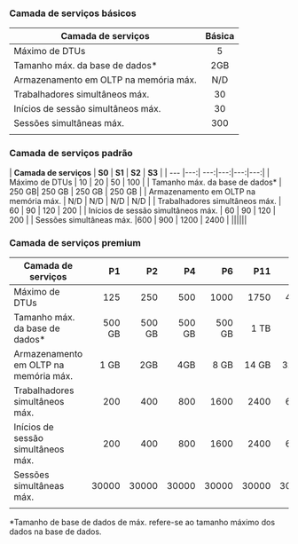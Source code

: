 <!--
Used in:
sql-database-performance-guidance.md  
sql-database-resource-limits.md
sql-database-service-tiers.md  
-->

### <a name="basic-service-tier"></a>Camada de serviços básicos
| **Camada de serviços** | **Básica** |
| --- | :---: |
| Máximo de DTUs | 5 |
| Tamanho máx. da base de dados* |2GB|
| Armazenamento em OLTP na memória máx. |N/D |
| Trabalhadores simultâneos máx. |30 |
| Inícios de sessão simultâneos máx. |30 |
| Sessões simultâneas máx. |300 |
|||

### <a name="standard-service-tier"></a>Camada de serviços padrão
| **Camada de serviços** | **S0** | **S1** | **S2** | **S3** |
| --- |---:| ---:|---:|---:|---:|
| Máximo de DTUs | 10 | 20 | 50 | 100 |
| Tamanho máx. da base de dados* | 250 GB| 250 GB | 250 GB | 250 GB |
| Armazenamento em OLTP na memória máx. | N/D | N/D | N/D | N/D |
| Trabalhadores simultâneos máx. | 60 | 90 | 120 | 200 |
| Inícios de sessão simultâneos máx. | 60 | 90 | 120 | 200 |
| Sessões simultâneas máx. |600 | 900 | 1200 | 2400 |
||||||

### <a name="premium-service-tier"></a>Camada de serviços premium 
| **Camada de serviços** | **P1** | **P2** | **P4** | **P6** | **P11** | **P15** | 
| --- |---:|---:|---:|---:|---:|---:|
| Máximo de DTUs | 125 | 250 | 500 | 1000 | 1750 | 4000 |
| Tamanho máx. da base de dados* | 500 GB | 500 GB | 500 GB | 500 GB | 1 TB | 1 TB |
| Armazenamento em OLTP na memória máx. | 1 GB | 2GB | 4GB | 8 GB | 14 GB | 32 GB |
| Trabalhadores simultâneos máx. | 200 | 400 | 800 | 1600 | 2400 | 6400 |
| Inícios de sessão simultâneos máx. | 200 | 400| 800| 1600| 2400| 6400 |
| Sessões simultâneas máx. | 30000| 30000| 30000| 30000| 30000| 30000 |
|||||||

\*Tamanho de base de dados de máx. refere-se ao tamanho máximo dos dados na base de dados.